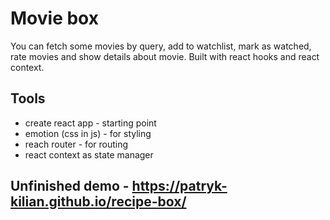 # Movie box

You can fetch some movies by query, add to watchlist, mark as watched, rate movies and show details about movie.
Built with react hooks and react context.

## Tools

- create react app - starting point
- emotion (css in js) - for styling
- reach router - for routing
- react context as state manager

## Unfinished demo - https://patryk-kilian.github.io/recipe-box/
